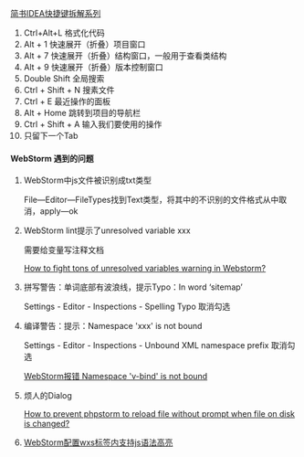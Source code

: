 [简书IDEA快捷键拆解系列]( https://www.jianshu.com/p/c9963b722d3b )

1. Ctrl+Alt+L	格式化代码
2.  Alt + 1     快速展开（折叠）项目窗口 
3.  Alt + 7     快速展开（折叠）结构窗口，一般用于查看类结构 
4.  Alt + 9     快速展开（折叠）版本控制窗口 
5.  Double Shift   全局搜索
6.  Ctrl + Shift + N    搜素文件 
7.  Ctrl + E     最近操作的面板 
8.  Alt + Home    跳转到项目的导航栏 
9.  Ctrl + Shift + A   输入我们要使用的操作 
10.  只留下一个Tab



#### WebStorm 遇到的问题

1.  WebStorm中js文件被识别成txt类型

    File—Editor—FileTypes找到Text类型，将其中的不识别的文件格式从中取消，apply—ok
    
2.  WebStorm lint提示了unresolved variable xxx

    需要给变量写注释文档

    [How to fight tons of unresolved variables warning in Webstorm?](https://stackoverflow.com/questions/20835544/how-to-fight-tons-of-unresolved-variables-warning-in-webstorm)

3.  拼写警告：单词底部有波浪线，提示Typo：In word ‘sitemap’

    Settings - Editor - Inspections - Spelling Typo 取消勾选
    
4.  编译警告：提示：Namespace 'xxx' is not bound

    Settings - Editor - Inspections - Unbound XML namespace prefix 取消勾选

    [WebStorm报错 Namespace 'v-bind' is not bound](https://www.cnblogs.com/muzi1024/p/10589060.html)

5.  烦人的Dialog

    [How to prevent phpstorm to reload file without prompt when file on disk is changed?](https://stackoverflow.com/questions/6621166/how-to-prevent-phpstorm-to-reload-file-without-prompt-when-file-on-disk-is-chang)

6.  [WebStorm配置wxs标签内支持js语法高亮](https://blog.csdn.net/qq_41080360/article/details/102973434 )